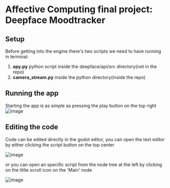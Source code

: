 # Affective Computing final project: Deepface Moodtracker

## Setup
Before getting into the engine there's two scripts we need to have running in terminal:
1. **apy.py** python script inside the deepface/api/src directory(not in the repo)
2. **camera_stream.py** inside the python directory(inside the repo)

## Running the app
Starting the app is as simple as pressing the play button on the top right
![image](https://github.com/user-attachments/assets/37096fc3-c516-4044-a8f5-a15aa839c8fe)

## Editing the code
Code can be edited directly in the godot editor, you can open the text editor by either clicking the script button on the top center

![image](https://github.com/user-attachments/assets/efb3319b-ac95-4010-ba4a-549f7cfe101b)

or you can open an specific script from the node tree at the left by clicking on the little scroll icon on the 'Main' node

![image](https://github.com/user-attachments/assets/cb1dd4ef-542e-48af-947a-6e7139cb36ed)
